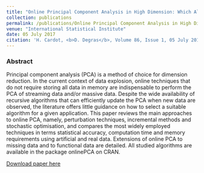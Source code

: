 ```yaml
---
title: "Online Principal Component Analysis in High Dimension: Which Algorithm to Choose?"
collection: publications
permalink: /publications/Online Principal Component Analysis in High Dimension: Which Algorithm to Choose?
venue: "International Statistical Institute"
date: 05 July 2017
citation: 'H. Cardot, <b>D. Degras</b>, Volume 86, Issue 1, 05 July 2017, Pages 29-50.'
---
```


### Abstract
Principal component analysis (PCA) is a method of choice for dimension reduction. In the current context of data explosion, online techniques that do not require storing all data in memory are indispensable to perform the PCA of streaming data and/or massive data. Despite the wide availability of recursive algorithms that can efficiently update the PCA when new data are observed, the literature offers little guidance on how to select a suitable algorithm for a given application. This paper reviews the main approaches to online PCA, namely, perturbation techniques, incremental methods and stochastic optimisation, and compares the most widely employed techniques in terms statistical accuracy, computation time and memory requirements using artificial and real data. Extensions of online PCA to missing data and to functional data are detailed. All studied algorithms are available in the package onlinePCA on CRAN.


[Download paper here](https://onlinelibrary.wiley.com/doi/abs/10.1111/insr.12220)
